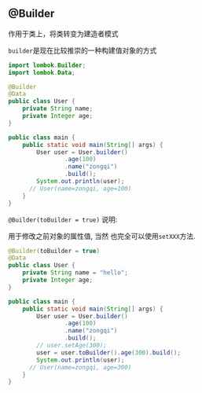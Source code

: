 ##  @Builder

作用于类上，将类转变为建造者模式

`builder`是现在比较推崇的一种构建值对象的方式

```java
import lombok.Builder;
import lombok.Data;

@Builder
@Data
public class User {
    private String name;
    private Integer age;
}
```

```java
public class main {
    public static void main(String[] args) {
        User user = User.builder()
                .age(100)
                .name("zongqi")
                .build();
        System.out.println(user);
      // User(name=zongqi, age=100)
    }
}

```

`@Builder(toBuilder = true)` 说明:

用于修改之前对象的属性值, 当然 也完全可以使用`setXXX`方法.

```java
@Builder(toBuilder = true)
@Data
public class User {
    private String name = "hello";
    private Integer age;
}
```

```java
public class main {
    public static void main(String[] args) {
        User user = User.builder()
                .age(100)
                .name("zongqi")
                .build();
        // user.setAge(300);
        user = user.toBuilder().age(300).build();
        System.out.println(user);
      // User(name=zongqi, age=300)
    }
}
```